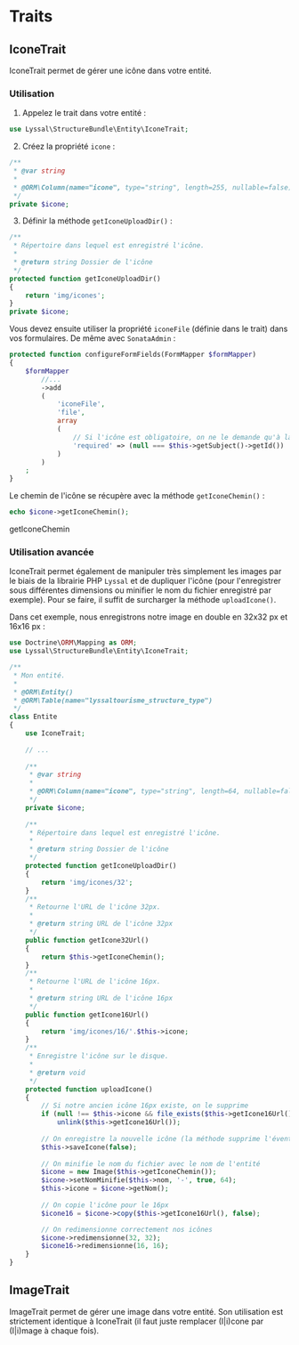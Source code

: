 # Traits

## IconeTrait

IconeTrait permet de gérer une icône dans votre entité.

### Utilisation

1. Appelez le trait dans votre entité :
```php
use Lyssal\StructureBundle\Entity\IconeTrait;
```
2. Créez la propriété `icone` :
```php
/**
 * @var string
 * 
 * @ORM\Column(name="icone", type="string", length=255, nullable=false)
 */
private $icone;
```
3. Définir la méthode `getIconeUploadDir()` :
```php
/**
 * Répertoire dans lequel est enregistré l'icône.
 * 
 * @return string Dossier de l'icône
 */
protected function getIconeUploadDir()
{
    return 'img/icones';
}
private $icone;
```

Vous devez ensuite utiliser la propriété `iconeFile` (définie dans le trait) dans vos formulaires.
De même avec `SonataAdmin` :
```php
protected function configureFormFields(FormMapper $formMapper)
{
    $formMapper
        //...
        ->add
        (
            'iconeFile',
            'file',
            array
            (
                // Si l'icône est obligatoire, on ne le demande qu'à la création de l'entité
                'required' => (null === $this->getSubject()->getId())
            )
        )
    ;
}
```

Le chemin de l'icône se récupère avec la méthode `getIconeChemin()` :
```php
echo $icone->getIconeChemin();
```

getIconeChemin

### Utilisation avancée

IconeTrait permet également de manipuler très simplement les images par le biais de la librairie PHP `Lyssal` et de dupliquer l'icône (pour l'enregistrer sous différentes dimensions ou minifier le nom du fichier enregistré par exemple).
Pour se faire, il suffit de surcharger la méthode `uploadIcone()`.

Dans cet exemple, nous enregistrons notre image en double en 32x32 px et 16x16 px :

```php
use Doctrine\ORM\Mapping as ORM;
use Lyssal\StructureBundle\Entity\IconeTrait;

/**
 * Mon entité.
 * 
 * @ORM\Entity()
 * @ORM\Table(name="lyssaltourisme_structure_type")
 */
class Entite
{
    use IconeTrait;
    
    // ...
    
    /**
     * @var string
     * 
     * @ORM\Column(name="icone", type="string", length=64, nullable=false)
     */
    private $icone;
    
    /**
     * Répertoire dans lequel est enregistré l'icône.
     * 
     * @return string Dossier de l'icône
     */
    protected function getIconeUploadDir()
    {
        return 'img/icones/32';
    }
    /**
     * Retourne l'URL de l'icône 32px.
     * 
     * @return string URL de l'icône 32px
     */
    public function getIcone32Url()
    {
        return $this->getIconeChemin();
    }
    /**
     * Retourne l'URL de l'icône 16px.
     * 
     * @return string URL de l'icône 16px
     */
    public function getIcone16Url()
    {
        return 'img/icones/16/'.$this->icone;
    }
    /**
     * Enregistre l'icône sur le disque.
     *
     * @return void
     */
    protected function uploadIcone()
    {
        // Si notre ancien icône 16px existe, on le supprime
        if (null !== $this->icone && file_exists($this->getIcone16Url()))
            unlink($this->getIcone16Url());
            
        // On enregistre la nouvelle icône (la méthode supprime l'éventuelle ancienne icône)
        $this->saveIcone(false);
        
        // On minifie le nom du fichier avec le nom de l'entité
        $icone = new Image($this->getIconeChemin());
        $icone->setNomMinifie($this->nom, '-', true, 64);
        $this->icone = $icone->getNom();
        
        // On copie l'icône pour le 16px
        $icone16 = $icone->copy($this->getIcone16Url(), false);

        // On redimensionne correctement nos icônes
        $icone->redimensionne(32, 32);
        $icone16->redimensionne(16, 16);
    }
}
```

## ImageTrait

ImageTrait permet de gérer une image dans votre entité. Son utilisation est strictement identique à IconeTrait (il faut juste remplacer (I|i)cone par (I|i)mage à chaque fois).
